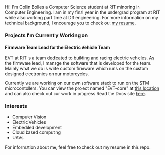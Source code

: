 Hi! I'm Collin Bolles a Computer Science student at RIT minoring in Computer Engineering. 
I am in my final year in the undergrad program at RIT while also working
part time at D3 engineering. For more information on my technical background,
I encourage you to check out 
[my resume](https://github.com/cbolles/cbolles/blob/master/resume/collin_bolles.pdf).

### Projects I'm Currently Working on
#### Firmware Team Lead for the Electric Vehicle Team
EVT at RIT is a team dedicated to building and racing electric vehicles.
As the firmware lead, I manage the software that is developed for the team.
Mainly what we do is write custom firmware which runs on the custom designed
electronics on our motorcycles.

Currently we are working on our own software stack to run on the STM
microcontollers. You can view the project named "EVT-core" at
[this location](https://github.com/RIT-EVT/EVT-core) and can also
check out our work in progress Read the Docs site [here](https://evt-core.readthedocs.io/en/latest/).


### Interests
* Computer Vision
* Electric Vehicles
* Embedded development
* Cloud based computing
* UAVs

For information about me, feel free to check out my resume in this repo.
